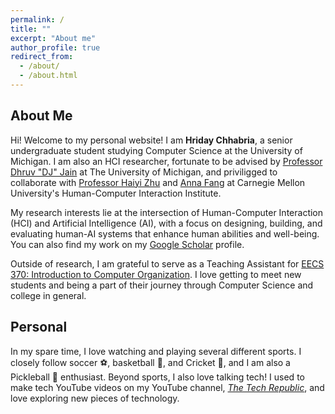 ```yaml
---
permalink: /
title: ""
excerpt: "About me"
author_profile: true
redirect_from: 
  - /about/
  - /about.html
---
```


## About Me
Hi! Welcome to my personal website! I am **Hriday Chhabria**, a senior undergraduate student studying Computer Science at the University of Michigan. I am also an HCI researcher, fortunate to be advised by [Professor Dhruv "DJ" Jain](https://web.eecs.umich.edu/~profdj/) at The University of Michigan, and priviligged to collaborate with [Professor Haiyi Zhu](https://haiyizhu.com/) and [Anna Fang](https://annamfang.com) at Carnegie Mellon University's Human-Computer Interaction Institute.  

My research interests lie at the intersection of Human-Computer Interaction (HCI) and Artificial Intelligence (AI), with a focus on designing, building, and evaluating human-AI systems that enhance human abilities and well-being. You can also find my work on my [Google Scholar](https://scholar.google.com/citations?user=kT1Wm7oAAAAJ&hl=en) profile.

Outside of research, I am grateful to serve as a Teaching Assistant for [EECS 370: Introduction to Computer Organization](https://eecs370.github.io/). I love getting to meet new students and being a part of their journey through Computer Science and college in general.  

## Personal
In my spare time, I love watching and playing several different sports. I closely follow soccer ⚽️, basketball 🏀, and Cricket 🏏, and I am also a Pickleball 🥒 enthusiast.  Beyond sports, I also love talking tech! I used to make tech YouTube videos on my YouTube channel, [*The Tech Republic*](https://www.youtube.com/thetechrepublic), and love exploring new pieces of technology.   



